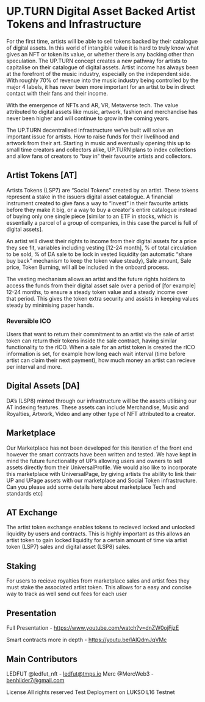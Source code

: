 
# UP.TURN Digital Asset Backed Artist Tokens and Infrastructure
For the first time, artists will be able to sell tokens backed by their catalogue of digital assets. In this world of intangible value it is hard to truly know what gives an NFT or token its value, or whether there is any backing other than speculation. The UP.TURN concept creates a new pathway for artists to capitalise on their catalogue of digital assets. Artist income has always been  at the forefront of the music industry, especially on the independent side. With roughly 70% of revenue into the music industry being controlled by the major 4 labels, it has never been more important for an artist to be in direct contact with their fans and their income.

With the emergence of NFTs and AR, VR,  Metaverse tech. The value attributed to digital assets like music, artwork, fashion and merchandise has never been higher and will continue to grow in the coming years.

The UP.TURN decentralised infrastructure we’ve built will solve an important issue for artists. How to raise funds for their livelihood and artwork from their art. Starting in music and eventually opening this up to small time creators and collectors alike, UP.TURN plans to index collections and allow fans of creators to “buy in” their favourite artists and collectors.

## Artist Tokens [AT]
Artists Tokens (LSP7) are “Social Tokens” created by an artist. These tokens represent a stake in the issuers digital asset catalogue. A financial instrument created to give fans a way to “invest” in their favourite artists before they make it big, or a way to buy a creator's entire catalogue instead of buying only one single piece [similar to an ETF in stocks, which is essentially a parcel of a group of companies, in this case the parcel is full of digital assets].


An artist will divest their rights to income from their digital assets for a price they see fit, variables including vesting [12-24 month], % of total circulation to be sold, % of DA sale to be lock in vested liquidity (an automatic “share buy back” mechanism to keep the token value steady), Sale amount, Sale price, Token Burning, will all be included in the onboard process.
 
The vesting mechanism allows an artist and the future rights holders to access the funds from their digital asset sale over a period of [for example] 12-24 months, to ensure a steady token value and a steady income over that period. This gives the token extra security and assists in keeping values steady by minimising paper hands. 

### Reversible ICO
Users that want to return their commitment to an artist via the sale of artist token
can return their tokens inside the sale contract, having similar functionality to 
the rICO. When a sale for an artist token is created the rICO information is set, for example
how long each wait interval (time before artist can claim their next payment), how much money
an artist can recieve per interval and more.


## Digital Assets [DA]
DA’s (LSP8) minted through our infrastructure will be the assets utilising our AT indexing features. These assets can include Merchandise, Music and Royalties, Artwork, Video and any other type of NFT attributed to a creator.


## Marketplace
Our Marketplace has not been developed for this iteration of the front end however the smart contracts have been written and tested. We have kept in mind the future functionality of UP’s allowing users and owners to sell assets directly from their UniversalProfile. We would also like to incorporate this marketplace with UniversalPage, by giving artists the ability to link their UP and UPage assets with our marketplace and Social Token infrastructure.
Can you please add some details here about marketplace Tech and standards etc]


## AT Exchange
The artist token exchange enables tokens to recieved locked and unlocked liquidity
by users and contracts. This is highly important as this allows an artist token
to gain locked liquidity for a certain amount of time via artist token (LSP7) sales and 
digital asset (LSP8) sales.

## Staking

For users to recieve royalties from marketplace sales and artist fees they must stake 
the associated artist token. This allows for a easy and concise way to track as well
send out fees for each user
## Presentation
Full Presentation - https://www.youtube.com/watch?v=dnZW0ojFjzE

Smart contracts more in depth - https://youtu.be/lAlQdmJqVMc

## Main Contributors
LEDFUT @ledfut_nft - ledfut@tmps.io
Merc @MercWeb3 - benhilder7@gmail.com

License
All rights reserved
Test Deployment on LUKSO L16 Testnet

